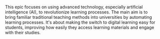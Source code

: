<!-- # React + Vite

This template provides a minimal setup to get React working in Vite with HMR and some ESLint rules.

Currently, two official plugins are available:

- [@vitejs/plugin-react](https://github.com/vitejs/vite-plugin-react/blob/main/packages/plugin-react/README.md) uses [Babel](https://babeljs.io/) for Fast Refresh
- [@vitejs/plugin-react-swc](https://github.com/vitejs/vite-plugin-react-swc) uses [SWC](https://swc.rs/) for Fast Refresh -->

This epic focuses on using advanced technology, especially artificial intelligence (AI), to revolutionize learning processes. The main aim is to bring familiar traditional teaching methods into universities by automating learning processes. It's about making the switch to digital learning easy for students, improving how easily they access learning materials and engage with their studies.
